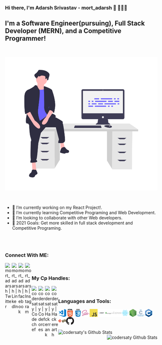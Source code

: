 ### Hi there, I'm Adarsh Srivastav - mort_adarsh 👋 👨🏽‍💻

## I'm a Software Engineer(pursuing), Full Stack Developer (MERN), and a Competitive Programmer!
<br />
<p align="center">
<img  alt="Profile Photo"  src="images/adarsh.png" />
</p>
<br />

- 🔭 I’m currently working on my React Project!.
- 🌱 I’m currently learning Competitive Programing and Web Development.
- 👯 I’m looking to collaborate with other Web developers.
- 🥅 2021 Goals: Get more skilled in full stack development and Competitive Programing.

<br />
<br />

### Connect With ME:

[<img align="left" alt="mort_adarsh | Twitter" width="22px" src="https://cdn.jsdelivr.net/npm/simple-icons@v3/icons/twitter.svg" />](https://twitter.com/mort-adarsh)
[<img align="left" alt="mort_adarsh | LinkedIn" width="22px" src="https://cdn.jsdelivr.net/npm/simple-icons@v3/icons/linkedin.svg" />](https://linkedin.com/in/mort_adarsh)
[<img align="left" alt="mort_adarsh | facebook" width="22px" src="https://cdn.jsdelivr.net/npm/simple-icons@v3/icons/facebook.svg" />](https://facebook.com/mortadarsh)
[<img align="left" alt="mort_adarsh | Instagram" width="22px" src="https://cdn.jsdelivr.net/npm/simple-icons@v3/icons/instagram.svg" />](https://instagram.com/mort_adarsh)

<br />

### My Cp Handles:
[<img align="left" alt="codersaty | Codechef" width="22px" src="https://cdn.jsdelivr.net/npm/simple-icons@v3/icons/codechef.svg" />](https://www.codechef.com/users/mort_adarsh)
[<img align="left" alt="codersaty | Codeforces" width="22px" src="https://cdn.jsdelivr.net/npm/simple-icons@v3/icons/codeforces.svg" />](https://codeforces.com/profile/mort_adarsh)
[<img align="left" alt="codersaty | Hackerrank" width="22px" src="https://cdn.jsdelivr.net/npm/simple-icons@v3/icons/hackerrank.svg" />](https://www.hackerrank.com/mort_adarsh?hr_r=1)
[<img align="left" alt="codersaty | Hackerearth" width="22px" src="https://cdn.jsdelivr.net/npm/simple-icons@v3/icons/hackerearth.svg" />](https://www.hackerearth.com/@mort_adarsh)

<br />



### Languages and Tools:

<img align="left" alt="Visual Studio Code" width="26px" src="https://raw.githubusercontent.com/github/explore/80688e429a7d4ef2fca1e82350fe8e3517d3494d/topics/visual-studio-code/visual-studio-code.png" />
<img align="left" alt="HTML5" width="26px" src="https://raw.githubusercontent.com/github/explore/80688e429a7d4ef2fca1e82350fe8e3517d3494d/topics/html/html.png" />
<img align="left" alt="CSS3" width="26px" src="https://raw.githubusercontent.com/github/explore/80688e429a7d4ef2fca1e82350fe8e3517d3494d/topics/css/css.png" />
<img align="left" alt="Sass" width="26px" src="https://raw.githubusercontent.com/github/explore/80688e429a7d4ef2fca1e82350fe8e3517d3494d/topics/sass/sass.png" />
<img align="left" alt="JavaScript" width="26px" src="https://raw.githubusercontent.com/github/explore/80688e429a7d4ef2fca1e82350fe8e3517d3494d/topics/javascript/javascript.png" />
<img align="left" alt="jQuery" width="26px" src="https://raw.githubusercontent.com/github/explore/80688e429a7d4ef2fca1e82350fe8e3517d3494d/topics/jquery/jquery.png"/>
<img align="left" alt="Mongodb" width="26px" src="https://raw.githubusercontent.com/github/explore/80688e429a7d4ef2fca1e82350fe8e3517d3494d/topics/mongodb/mongodb.png" />
<img align="left" alt="Express" width="26px" src="https://raw.githubusercontent.com/github/explore/80688e429a7d4ef2fca1e82350fe8e3517d3494d/topics/express/express.png" />
<img align="left" alt="React" width="26px" src="https://raw.githubusercontent.com/github/explore/80688e429a7d4ef2fca1e82350fe8e3517d3494d/topics/react/react.png" />
<img align="left" alt="Node.js" width="26px" src="https://raw.githubusercontent.com/github/explore/80688e429a7d4ef2fca1e82350fe8e3517d3494d/topics/nodejs/nodejs.png" />
<img align="left" alt="c language" width="26px" src="https://raw.githubusercontent.com/github/explore/e94815998e4e0713912fed477a1f346ec04c3da2/topics/c/c.png" />
<img align="left" alt="c++ language" width="26px" src="https://raw.githubusercontent.com/github/explore/80688e429a7d4ef2fca1e82350fe8e3517d3494d/topics/cpp/cpp.png" />
<img align="left" alt="Git" width="26px" src="https://raw.githubusercontent.com/github/explore/80688e429a7d4ef2fca1e82350fe8e3517d3494d/topics/git/git.png" />
<img align="left" alt="GitHub" width="26px" src="https://raw.githubusercontent.com/github/explore/78df643247d429f6cc873026c0622819ad797942/topics/github/github.png" />


<br />
<br />
<br />
<br />
<img align="left" alt="codersaty's Github Stats" src="https://github-readme-stats.vercel.app/api?username=mort-adarsh&show_icons=true&hide_border=true" />

<img align="right" alt="codersaty Github Stats" src="https://github-readme-stats.vercel.app/api/top-langs/?username=mort-adarsh&show_icons=true&hide_border=true" />
